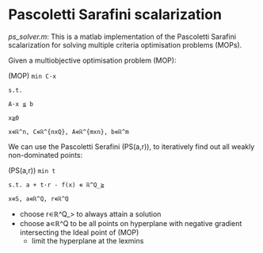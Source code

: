 # Pascoletti Sarafini scalarization

*ps_solver.m*: This is a matlab implementation of the Pascoletti Sarafini scalarization for solving multiple criteria optimisation problems (MOPs).

Given a multiobjective optimisation problem (MOP):

(MOP) `min C·x`

`s.t.`

`A·x ≦ b`

`x≧0`

`x∊ℝ^n, C∊ℝ^{nxQ}, A∊ℝ^{mxn}, b∊ℝ^m`

We can use the Pascoletti Serafini (PS(a,r)), to iteratively find out all weakly non-dominated points:

(PS(a,r)) `min t`

`s.t. a + t·r - f(x) ∊ ℝ^Q_≧`

`x∊S, a∊ℝ^Q, r∊ℝ^Q`

- choose r∊ℝ^Q_> to always attain a solution
- choose a∊ℝ^Q to be all points on hyperplane with negative gradient intersecting the Ideal point of (MOP)
  - limit the hyperplane at the lexmins
